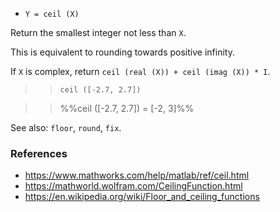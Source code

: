 * `Y = ceil (X)`

Return the smallest integer not less than `X`.

This is equivalent to rounding towards positive infinity.

If `X` is complex, return `ceil (real (X)) + ceil (imag (X)) * I`.

>> `ceil ([-2.7, 2.7])`

>> %%ceil ([-2.7, 2.7]) = [-2, 3]%%

See also: `floor`, `round`, `fix`.

### References

* https://www.mathworks.com/help/matlab/ref/ceil.html
* https://mathworld.wolfram.com/CeilingFunction.html
* https://en.wikipedia.org/wiki/Floor_and_ceiling_functions
